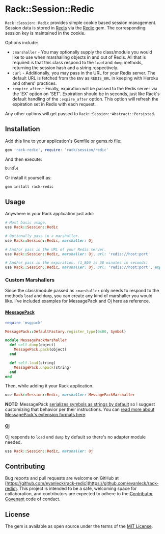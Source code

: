 # Rack::Session::Redic

`Rack::Session::Redic` provides simple cookie based session management. Session
data is stored in [Redis](http://redis.io) via the
[Redic](https://github.com/amakawa/redic) gem. The corresponding session key is
maintained in the cookie.

Options include:

- `:marshaller` - You may optionally supply the class/module you would like to
  use when marshalling objects in and out of Redis. All that is required is that
  this class respond to the  `load` and `dump` methods, returning the session
  hash and a string respectively.
- `:url` - Additionally, you may pass in the URL for your Redis server. The
  default URL is fetched from the `ENV` as `REDIS_URL` in keeping with Heroku
  and others' practices.
- `:expire_after` - Finally, expiration will be passed to the Redis server via
  the 'EX' option on 'SET'. Expiration should be in seconds, just like Rack's
  default handling of the `:expire_after` option. This option will refresh the
  expiration set in Redis with each request.

Any other options will get passed to `Rack::Session::Abstract::Persisted`.


## Installation

Add this line to your application's Gemfile or gems.rb file:

```ruby
gem 'rack-redic', require: 'rack/session/redic'
```

And then execute:

```sh
bundle
```

Or install it yourself as:

```sh
gem install rack-redic
```


## Usage

Anywhere in your Rack application just add:

```ruby
# Most basic usage.
use Rack::Session::Redic

# Optionally pass in a marshaller.
use Rack::Session::Redic, marshaller: Oj

# And/or pass in the URL of your Redis server.
use Rack::Session::Redic, marshaller: Oj, url: 'redis://host:port'

# And/or pass in the expiration. (1_800 is 30 minutes in seconds)
use Rack::Session::Redic, marshaller: Oj, url: 'redis://host:port', expire_after: 1_800
```

### Custom Marshallers

Since the class/module passed as `:marshaller` only needs to respond to the
methods `load` and `dump`, you can create any kind of marshaller you would like.
I've included examples for MessagePack and Oj here as reference.

#### [MessagePack](https://github.com/msgpack/msgpack-ruby)

```ruby
require 'msgpack'

MessagePack::DefaultFactory.register_type(0x00, Symbol)

module MessagePackMarshaller
  def self.dump(object)
    MessagePack.pack(object)
  end

  def self.load(string)
    MessagePack.unpack(string)
  end
end
```

Then, while adding it your Rack application.

```ruby
use Rack::Session::Redic, marshaller: MessagePackMarshaller
```

**NOTE:** MessagePack [serializes symbols as strings by
default](https://github.com/msgpack/msgpack-ruby#serializing-and-deserializing-symbols)
so I suggest customizing that behavior per their instructions. You can [read
more about MessagePack's extension formats
here](https://github.com/msgpack/msgpack/blob/master/spec.md#types-extension-type).

#### [Oj](https://github.com/ohler55/oj)

Oj responds to `load` and `dump` by default so there's no adapter module needed.

```ruby
use Rack::Session::Redic, marshaller: Oj
```


## Contributing

Bug reports and pull requests are welcome on GitHub at
[https://github.com/evanleck/rack-redic](https://github.com/evanleck/rack-redic).
This project is intended to be a safe, welcoming space for collaboration, and
contributors are expected to adhere to the [Contributor
Covenant](http://contributor-covenant.org) code of conduct.


## License

The gem is available as open source under the terms of the [MIT
License](http://opensource.org/licenses/MIT).
